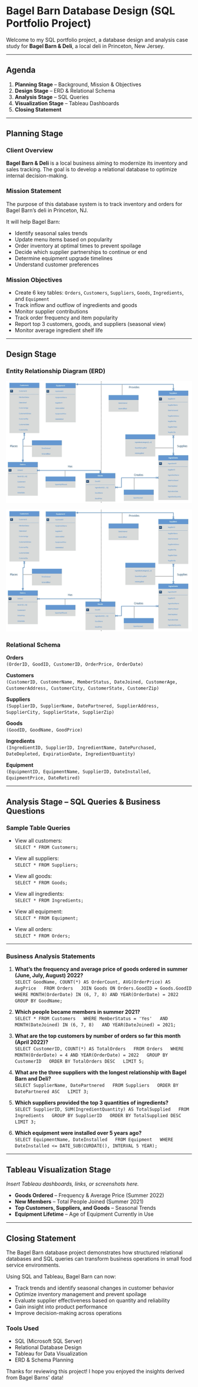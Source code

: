 # Bagel Barn Database Design (SQL Portfolio Project)

Welcome to my SQL portfolio project, a database design and analysis case study for **Bagel Barn & Deli**, a local deli in Princeton, New Jersey.

---

## Agenda

1. **Planning Stage** – Background, Mission & Objectives  
2. **Design Stage** – ERD & Relational Schema  
3. **Analysis Stage** – SQL Queries  
4. **Visualization Stage** – Tableau Dashboards  
5. **Closing Statement**

---

## Planning Stage

### Client Overview

**Bagel Barn & Deli** is a local business aiming to modernize its inventory and sales tracking. The goal is to develop a relational database to optimize internal decision-making.

### Mission Statement

The purpose of this database system is to track inventory and orders for Bagel Barn’s deli in Princeton, NJ.

It will help Bagel Barn:

- Identify seasonal sales trends  
- Update menu items based on popularity  
- Order inventory at optimal times to prevent spoilage  
- Decide which supplier partnerships to continue or end  
- Determine equipment upgrade timelines  
- Understand customer preferences

### Mission Objectives

- Create 6 key tables: `Orders`, `Customers`, `Suppliers`, `Goods`, `Ingredients`, and `Equipment`  
- Track inflow and outflow of ingredients and goods  
- Monitor supplier contributions  
- Track order frequency and item popularity  
- Report top 3 customers, goods, and suppliers (seasonal view)  
- Monitor average ingredient shelf life  

---

## Design Stage

### Entity Relationship Diagram (ERD)

![1](https://github.com/ddesmara/Portfolio/blob/766d15133b5494c517c89586bc71d6d27708365d/Bagel_Barn_Analysis/Images/ddbb_erd.png)

![2](Bagel_Barn_Analysis/Images/ddbb_erd.png)
### Relational Schema

**Orders**  
`(OrderID, GoodID, CustomerID, OrderPrice, OrderDate)`

**Customers**  
`(CustomerID, CustomerName, MemberStatus, DateJoined, CustomerAge, CustomerAddress, CustomerCity, CustomerState, CustomerZip)`

**Suppliers**  
`(SupplierID, SupplierName, DatePartnered, SupplierAddress, SupplierCity, SupplierState, SupplierZip)`

**Goods**  
`(GoodID, GoodName, GoodPrice)`

**Ingredients**  
`(IngredientID, SupplierID, IngredientName, DatePurchased, DateDepleted, ExpirationDate, IngredientQuantity)`

**Equipment**  
`(EquipmentID, EquipmentName, SupplierID, DateInstalled, EquipmentPrice, DateRetired)`

---

## Analysis Stage – SQL Queries & Business Questions

### Sample Table Queries

- View all customers:  
  `SELECT * FROM Customers;`

- View all suppliers:  
  `SELECT * FROM Suppliers;`

- View all goods:  
  `SELECT * FROM Goods;`

- View all ingredients:  
  `SELECT * FROM Ingredients;`

- View all equipment:  
  `SELECT * FROM Equipment;`

- View all orders:  
  `SELECT * FROM Orders;`

---

### Business Analysis Statements

1. **What’s the frequency and average price of goods ordered in summer (June, July, August) 2022?**  
   `SELECT GoodName, COUNT(*) AS OrderCount, AVG(OrderPrice) AS AvgPrice  
   FROM Orders  
   JOIN Goods ON Orders.GoodID = Goods.GoodID  
   WHERE MONTH(OrderDate) IN (6, 7, 8) AND YEAR(OrderDate) = 2022  
   GROUP BY GoodName;`

2. **Which people became members in summer 2021?**  
   `SELECT * FROM Customers  
   WHERE MemberStatus = 'Yes'  
   AND MONTH(DateJoined) IN (6, 7, 8)  
   AND YEAR(DateJoined) = 2021;`

3. **What are the top customers by number of orders so far this month (April 2022)?**  
   `SELECT CustomerID, COUNT(*) AS TotalOrders  
   FROM Orders  
   WHERE MONTH(OrderDate) = 4 AND YEAR(OrderDate) = 2022  
   GROUP BY CustomerID  
   ORDER BY TotalOrders DESC  
   LIMIT 5;`

4. **What are the three suppliers with the longest relationship with Bagel Barn and Deli?**  
   `SELECT SupplierName, DatePartnered  
   FROM Suppliers  
   ORDER BY DatePartnered ASC  
   LIMIT 3;`

5. **Which suppliers provided the top 3 quantities of ingredients?**  
   `SELECT SupplierID, SUM(IngredientQuantity) AS TotalSupplied  
   FROM Ingredients  
   GROUP BY SupplierID  
   ORDER BY TotalSupplied DESC  
   LIMIT 3;`

6. **Which equipment were installed over 5 years ago?**  
   `SELECT EquipmentName, DateInstalled  
   FROM Equipment  
   WHERE DateInstalled <= DATE_SUB(CURDATE(), INTERVAL 5 YEAR);`

---

## Tableau Visualization Stage

*Insert Tableau dashboards, links, or screenshots here.*

- **Goods Ordered** – Frequency & Average Price (Summer 2022)  
- **New Members** – Total People Joined (Summer 2021)  
- **Top Customers, Suppliers, and Goods** – Seasonal Trends  
- **Equipment Lifetime** – Age of Equipment Currently in Use  

---

## Closing Statement

The Bagel Barn database project demonstrates how structured relational databases and SQL queries can transform business operations in small food service environments.

Using SQL and Tableau, Bagel Barn can now:

- Track trends and identify seasonal changes in customer behavior  
- Optimize inventory management and prevent spoilage  
- Evaluate supplier effectiveness based on quantity and reliability  
- Gain insight into product performance  
- Improve decision-making across operations  

### Tools Used

- SQL (Microsoft SQL Server)  
- Relational Database Design  
- Tableau for Data Visualization  
- ERD & Schema Planning  

Thanks for reviewing this project! I hope you enjoyed the insights derived from Bagel Barns' data!
